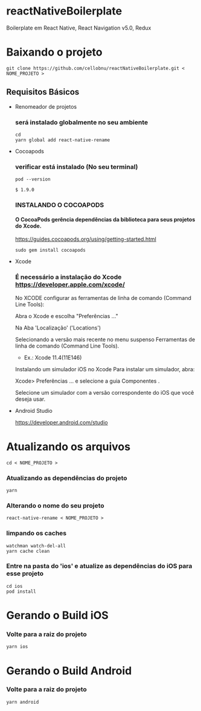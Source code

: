 # reactNativeBoilerplate
Boilerplate em React Native, React Navigation v5.0, Redux

# Baixando o projeto
```
git clone https://github.com/cellobnu/reactNativeBoilerplate.git < NOME_PROJETO >
```


## Requisitos Básicos
- Renomeador de projetos

  ### será instalado globalmente no seu ambiente

  ```
  cd
  yarn global add react-native-rename
  ```


- Cocoapods 
  ### verificar está instalado (No seu terminal)
  ```
  pod --version
  ```

  ```$ 1.9.0```

  ### INSTALANDO O COCOAPODS

    #### O CocoaPods gerência dependências da biblioteca para seus projetos do Xcode.

    https://guides.cocoapods.org/using/getting-started.html

  ```
  sudo gem install cocoapods
  ```


- Xcode

  ### É necessário a instalação do Xcode https://developer.apple.com/xcode/

  No XCODE configurar as ferramentas de linha de comando (Command Line Tools):

  Abra o Xcode e escolha "Preferências ..."

  Na Aba 'Localização' ('Locations')

  Selecionando a versão mais recente no menu suspenso Ferramentas de linha de comando (Command Line Tools).

  - Ex.: Xcode 11.4(11E146) 

  Instalando um simulador iOS no Xcode Para instalar um simulador, abra:

  Xcode> Preferências ... e selecione a guia Componentes . 

  Selecione um simulador com a versão correspondente do iOS que você deseja usar.


- Android Studio

  https://developer.android.com/studio


# Atualizando os arquivos
```
cd < NOME_PROJETO >
``` 

### Atualizando as dependências do projeto
```
yarn
``` 
### Alterando o nome do seu projeto
```
react-native-rename < NOME_PROJETO >
```
### limpando os caches
````
watchman watch-del-all
yarn cache clean
````

### Entre na pasta do 'ios' e atualize as dependências do iOS para esse projeto
```
cd ios
pod install
```

# Gerando o Build iOS
### Volte para a raiz do projeto

```
yarn ios
```

# Gerando o Build Android
### Volte para a raiz do projeto
```
yarn android
``` 
